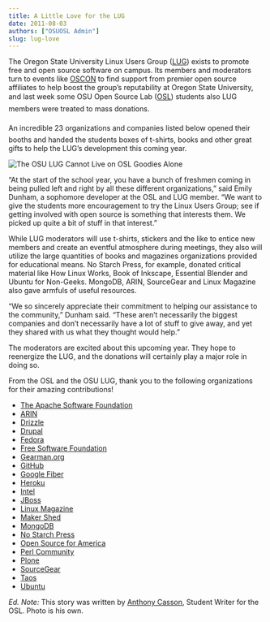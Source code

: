 ```yaml
---
title: A Little Love for the LUG
date: 2011-08-03
authors: ["OSUOSL Admin"]
slug: lug-love
---
```


The Oregon State University Linux Users Group ([LUG](http://lug.oregonstate.edu/)) exists to promote free and
open source software on campus. Its members and moderators turn to events like
[OSCON](http://oscon.com/) to find support from premier open source affiliates to help boost the
group’s reputability at Oregon State University, and last week some OSU Open
Source Lab ([OSL](/)) students also LUG members were treated to mass donations.

An incredible 23 organizations and companies listed below opened their booths
and handed the students boxes of t-shirts, books and other great gifts to help
the LUG’s development this coming year.

![The OSU LUG Cannot Live on OSL Goodies Alone](/images/swag_osl.jpg#center)

“At the start of the school year, you have a bunch of freshmen coming in being
pulled left and right by all these different organizations,” said Emily Dunham,
a sophomore developer at the OSL and LUG member. “We want to give the students
more encouragement to try the Linux Users Group; see if getting involved with
open source is something that interests them. We picked up quite a bit of stuff
in that interest.”

While LUG moderators will use t-shirts, stickers and the like to entice new
members and create an eventful atmosphere during meetings, they also will
utilize the large quantities of books and magazines organizations provided for
educational means. No Starch Press, for example, donated critical material like
How Linux Works, Book of Inkscape, Essential Blender and Ubuntu for Non-Geeks.
MongoDB, ARIN, SourceGear and Linux Magazine also gave armfuls of useful
resources.

“We so sincerely appreciate their commitment to helping our assistance to the
community,” Dunham said. “These aren’t necessarily the biggest companies and
don’t necessarily have a lot of stuff to give away, and yet they shared with us
what they thought would help.”

The moderators are excited about this upcoming year. They hope to reenergize the
LUG, and the donations will certainly play a major role in doing so.

From the OSL and the OSU LUG, thank you to the following organizations for their
amazing contributions!

* [The Apache Software Foundation](http://www.apache.org/)
* [ARIN](https://www.arin.net/)
* [Drizzle](http://www.drizzle.org/)
* [Drupal](http://drupal.org/)
* [Fedora](http://fedoraproject.org/)
* [Free Software Foundation](http://www.fsf.org/)
* [Gearman.org](http://gearman.org/)
* [GitHub](https://github.com/)
* [Google Fiber](http://www.google.com/appserve/fiberrfi/)
* [Heroku](http://www.heroku.com/)
* [Intel](http://www.intel.com/content/www/us/en/homepage.html)
* [JBoss](http://www.jboss.org/)
* [Linux Magazine](http://www.linux-mag.com/)
* [Maker Shed](http://www.makershed.com/)
* [MongoDB](http://mariadb.org/%3EMariaDB%3C/a%3E%3C/li%3E%3Cli%3E%3Ca%20href=)
* [No Starch Press](http://nostarch.com/)
* [Open Source for America](http://opensourceforamerica.org/)
* [Perl Community](http://www.perl.org/community.html)
* [Plone](http://plone.org/)
* [SourceGear](http://www.sourcegear.com/)
* [Taos](http://www.taos.com/)
* [Ubuntu](http://www.ubuntu.com/)

*Ed. Note:* This story was written by [Anthony Casson](http://twitter.com/ascasson), Student Writer for the
OSL. Photo is his own.





